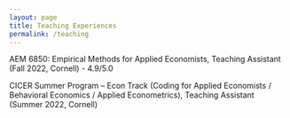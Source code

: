 ```yaml
---
layout: page
title: Teaching Experiences
permalink: /teaching
---
```

AEM 6850: Empirical Methods for Applied Economists, Teaching Assistant (Fall 2022, Cornell) - 4.9/5.0

CICER Summer Program – Econ Track (Coding for Applied Economists / Behavioral Economics / Applied Econometrics), Teaching Assistant (Summer 2022, Cornell)

